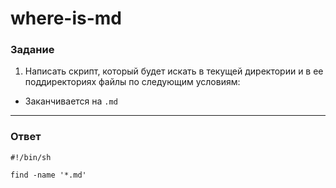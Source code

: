 # where-is-md

### Задание

1. Написать скрипт, который будет искать в текущей директории и в ее поддиректориях файлы по следующим условиям:

- Заканчивается на `.md`

---

### Ответ

```
#!/bin/sh

find -name '*.md'
```